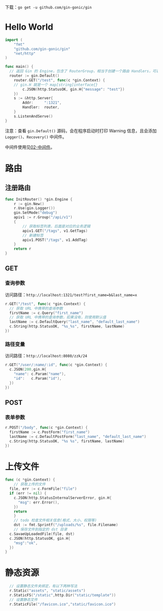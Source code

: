 下载：`go get -u github.com/gin-gonic/gin`

# Hello World

```go
import (
	"fmt"
	"github.com/gin-gonic/gin"
	"net/http"
)

func main() {
  // 返回 Gin 的 Engine，包含了 RouterGroup，相当于创建一个路由 Handlers，可以后期绑定各类路由规则和函数、中间件等
  router := gin.Default()
	router.GET("/test", func(c *gin.Context) {
    // gin.H 就是一个 map[string]interface{}
		c.JSON(http.StatusOK, gin.H{"message": "test"})
	})
	s := &http.Server{
		Addr:     ":1321",
		Handler:  router,
	}
	s.ListenAndServe()
}
```

注意：查看 `gin.Default()` 源码，会在程序启动时打印 Warning 信息，且会添加 `Logger()`、`Recovery()` 中间件。

中间件使用见[02-中间件](02-中间件.md)。

# 路由

## 注册路由

```go
func InitRouter() *gin.Engine {
	r := gin.New()
	r.Use(gin.Logger())
	gin.SetMode("debug")
	apiv1 := r.Group("/api/v1")
	{
		// 获取标签列表，后面是对应的业务逻辑
		apiv1.GET("/tags", v1.GetTags)
		// 新建标签
		apiv1.POST("/tags", v1.AddTag)
	}
	return r
}
```

## GET

### 查询参数

访问路径：`http://localhost:1321/test?first_name=b&last_name=x`

```go
r.GET("/test", func(c *gin.Context) {
  // 获取 URL 中携带的查询参数
  firstName := c.Query("first_name")
  // 获取 URL 中携带的查询参数，如果没有，则使用默认值
  lastName := c.DefaultQuery("last_name", "default_last_name")
  c.String(http.StatusOK, "%s_%s", firstName, lastName)
})
```

### 路径变量

访问路径：`http://localhost:8080/zzk/24`

```go
r.GET("/user/:name/:id", func(c *gin.Context) {
  c.JSON(200,gin.H{
    "name": c.Param("name"),
    "id":   c.Param("id"),
  })
})
```

## POST

### 表单参数

```go
r.POST("/body", func(c *gin.Context) {
  firstName := c.PostForm("first_name")
  lastName := c.DefaultPostForm("last_name", "default_last_name")
  c.String(http.StatusOK, "%s %s", firstName, lastName)
})
```

# 上传文件

```go
func (c *gin.Context) {
	// 获取上传的文件
  file, err := c.FormFile("file")
  if (err != nil) {
    c.JSON(http.StatusInternalServerError, gin.H{
      "msg": err.Error(),
    })
    return
	}
	// todo 检查文件相关信息(格式、大小、权限等)
	dst := fmt.Sprintf("/uploads/%s", file.Filename)
	// 保存文件到指定的 dst 目录
  c.SavaeUpLoadedFile(file, dst)
  c.JSON(http.StatusOK, gin.H{
    "msg":"ok",
  })
}
```

# 静态资源

```go
  // 设置静态文件夹绑定，有以下两种写法
  r.Static("assets", "static/assets")
  r.StaticFS("/static",http.Dir("static/template"))
  // 设置静态文件
  r.StaticFile("/favicon.ico","static/favicon.ico")
```